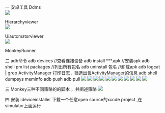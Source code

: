  一 安卓工具
Ddms<br>
![](https://github.com/mobiletest8/week2/blob/master/src/common/images/ddms.png)

Hierarchyviewer<br>
![](https://github.com/mobiletest8/week2/blob/master/src/common/images/hi.png)

Uiautomatorviewer<br>
![](https://github.com/mobiletest8/week2/blob/master/src/common/images/ui.png)

MonkeyRunner


二 adb命令
adb devices //查看连接设备
adb install ***.apk //安装apk
adb shell pm list packages //列出所有包名
adb uninstall 包名 //卸载apk
adb logcat | grep ActivityManager 打印日志，筛选出含ActivityManager的信息
adb shell dumpsys meminfo 
adb push 
adb pull 
 ![](https://github.com/mobiletest8/week2/blob/master/src/common/images/devices.png)
 ![](https://github.com/mobiletest8/week2/blob/master/src/common/images/adbin.png)
 ![](https://github.com/mobiletest8/week2/blob/master/src/common/images/packages.jpg)
 ![](https://github.com/mobiletest8/week2/blob/master/src/common/images/adbunin.png)
 ![](https://github.com/mobiletest8/week2/blob/master/src/common/images/adbp.png)
 ![](https://github.com/mobiletest8/week2/blob/master/src/common/images/adbshell.png)
 ![](https://github.com/mobiletest8/week2/blob/master/src/common/images/logcat.png)
 ![](https://github.com/mobiletest8/week2/blob/master/src/common/images/dir.png)
 ![](https://github.com/mobiletest8/week2/blob/master/src/common/images/rm.png)
 ![](https://github.com/mobiletest8/week2/blob/master/src/common/images/ls.png)
 ![](https://github.com/mobiletest8/week2/blob/master/src/common/images/dump.png)
 
 三 Monkey三种不同策略的的脚本 ，并阐述策略
 ![](https://github.com/mobiletest8/week2/blob/master/src/common/images/monkey1.png)

 四 安装 ideviceinstaller 下载一个任意open source的xcode project ,在simulator上面运行
     
